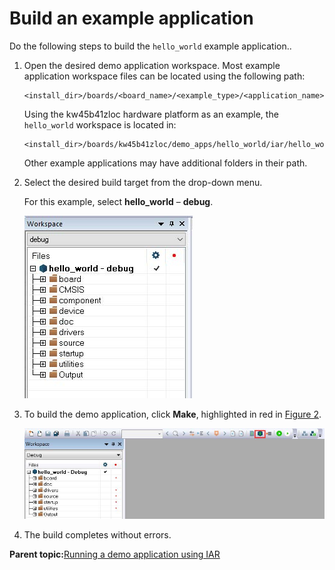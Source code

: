 # Build an example application 

Do the following steps to build the `hello_world` example application..

1.  Open the desired demo application workspace. Most example application workspace files can be located using the following path:

    ```
    <install_dir>/boards/<board_name>/<example_type>/<application_name>/iar
    ```

    Using the kw45b41zloc hardware platform as an example, the `hello_world` workspace is located in:

    ```
    <install_dir>/boards/kw45b41zloc/demo_apps/hello_world/iar/hello_world.eww
    ```

    Other example applications may have additional folders in their path.

2.  Select the desired build target from the drop-down menu.

    For this example, select **hello\_world** – **debug**.

    ![](../images/iar_demo_build_target_selection.jpg "Demo build target selection")

3.  To build the demo application, click **Make**, highlighted in red in [Figure 2](#FIG_BUILDDEMO).

    ![](../images/iar_build_the_demo_application.jpg "Build the demo application")

4.  The build completes without errors.

**Parent topic:**[Running a demo application using IAR](../topics/running_a_demo_application_using_iar.md)

